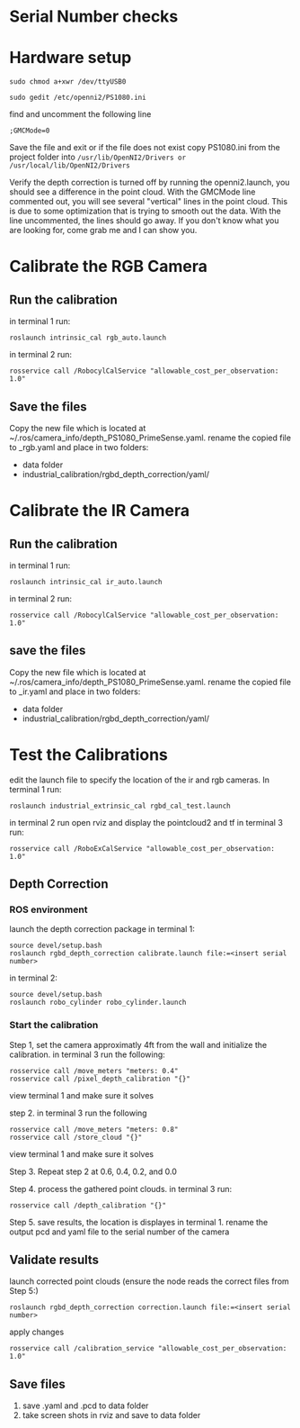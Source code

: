 # Serial Number checks

# Hardware setup
```
sudo chmod a+xwr /dev/ttyUSB0
```

```
sudo gedit /etc/openni2/PS1080.ini
```
find and uncomment the following line
```
;GMCMode=0
```
Save the file and exit or if the file does not exist copy PS1080.ini from the project folder into `/usr/lib/​OpenNI2/Drivers or /usr/local/lib/OpenNI2/Drivers`

Verify the depth correction is turned off by running the openni2.launch, you should see a difference in the point cloud.  With the GMCMode  line commented out, you will see several "vertical" lines in the point cloud.  This is due to some optimization that is trying to smooth out the data.  With the line uncommented, the lines should go away.  If you don't know what you are looking for, come grab me and I can show you.


# Calibrate the RGB Camera
## Run the calibration
in terminal 1 run:
```
roslaunch intrinsic_cal rgb_auto.launch 
```
in terminal 2 run:
```
rosservice call /RobocylCalService "allowable_cost_per_observation: 1.0"
```

## Save the files
Copy the new file which is located at ~/.ros/camera_info/depth_PS1080_PrimeSense.yaml. rename the copied file to <serial number>_rgb.yaml and place in two folders:
- data folder
- industrial_calibration/rgbd_depth_correction/yaml/


# Calibrate the IR Camera
## Run the calibration
in terminal 1 run:
```
roslaunch intrinsic_cal ir_auto.launch 
```
in terminal 2 run:
```
rosservice call /RobocylCalService "allowable_cost_per_observation: 1.0"
```
## save the files
Copy the new file which is located at ~/.ros/camera_info/depth_PS1080_PrimeSense.yaml. rename the copied file to <serial number>_ir.yaml and place in two folders:
- data folder
- industrial_calibration/rgbd_depth_correction/yaml/


# Test the Calibrations
edit the launch file to specify the location of the ir and rgb cameras.
In terminal 1 run:
```
roslaunch industrial_extrinsic_cal rgbd_cal_test.launch
```
in terminal 2 run open rviz and display the pointcloud2 and tf
in terminal 3 run: 
```
rosservice call /RoboExCalService "allowable_cost_per_observation: 1.0"
```

## Depth Correction

### ROS environment
launch the depth correction package in terminal 1:
```
source devel/setup.bash
roslaunch rgbd_depth_correction calibrate.launch file:=<insert serial number>
```
in terminal 2:
```
source devel/setup.bash
roslaunch robo_cylinder robo_cylinder.launch
```

### Start the calibration
Step 1, set the camera approximatly 4ft from the wall and initialize the calibration. in terminal 3 run the following:
```
rosservice call /move_meters "meters: 0.4"
rosservice call /pixel_depth_calibration "{}"
```
view terminal 1 and make sure it solves

step 2. in terminal 3 run the following
```
rosservice call /move_meters "meters: 0.8"
rosservice call /store_cloud "{}" 
```
view terminal 1 and make sure it solves

Step 3. Repeat step 2 at 0.6, 0.4, 0.2, and 0.0

Step 4.  process the gathered point clouds. in terminal 3 run:
```
rosservice call /depth_calibration "{}"
``` 
Step 5.  save results, the location is displayes in terminal 1. rename the output pcd and yaml file to the serial number of the camera
## Validate results

launch corrected point clouds (ensure the node reads the correct files from Step 5:)
```
roslaunch rgbd_depth_correction correction.launch file:=<insert serial number>
```
apply changes
```
rosservice call /calibration_service "allowable_cost_per_observation: 1.0"
```
## Save files
1. save <serial number>.yaml and <serial number>.pcd to data folder
2. take screen shots in rviz and save to data folder

